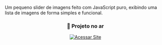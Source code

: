Um pequeno slider de imagens feito com JavaScript puro, exibindo uma lista de imagens de forma simples e funcional. <br>

<div align="center">

<h3>🚀 Projeto no ar</h3>

<a href="https://victorhugo-sys.github.io/slide-js/">
  <img src="https://img.shields.io/badge/Acessar_Site-9831f7?style=for-the-badge&logo=google-chrome&logoColor=white" alt="Acessar Site">
</a>

</div>
